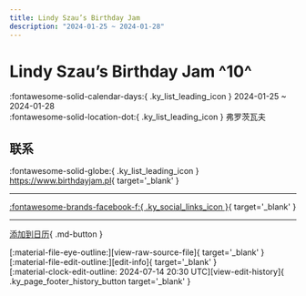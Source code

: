 ```yaml
---
title: Lindy Szau’s Birthday Jam
description: "2024-01-25 ~ 2024-01-28"
---
```


# Lindy Szau’s Birthday Jam ^10^

:fontawesome-solid-calendar-days:{ .ky_list_leading_icon } 2024-01-25 ~ 2024-01-28  
:fontawesome-solid-location-dot:{ .ky_list_leading_icon } 弗罗茨瓦夫  

## 联系

:fontawesome-solid-globe:{ .ky_list_leading_icon } <https://www.birthdayjam.pl>{ target='_blank' }  

---

 [:fontawesome-brands-facebook-f:{ .ky_social_links_icon }](https://www.facebook.com/events/3548474055412252){ target='_blank' }

---

[添加到日历](https://swing.news/ics/zh-Hans/2024/pl/lindy-szaus-birthday-jam-2024.ics){ .md-button }

<div class="ky_page_footer" markdown>
<div class="ky_page_footer_trailing" markdown="span">
[:material-file-eye-outline:][view-raw-source-file]{ target='_blank' }
[:material-file-edit-outline:][edit-info]{ target='_blank' }
</div>
<div class="ky_page_footer_leading" markdown="span">
[:material-clock-edit-outline: 2024-07-14 20:30 UTC][view-edit-history]{ .ky_page_footer_history_button target='_blank' }
</div>
</div>

[view-raw-source-file]: https://github.com/swingdance/events/blob/main/2024/pl/lindy-szaus-birthday-jam-2024.json "查看原始源文件"
[edit-info]: https://github.com/swingdance/events/issues/new?assignees=&labels=update+event&projects=&template=03-update_entity.yml&title=%5B2024%2Fpl%5D%20Lindy%20Szau%E2%80%99s%20Birthday%20Jam&region=pl&year=2024&id=lindy-szaus-birthday-jam-2024&name=Lindy%20Szau%E2%80%99s%20Birthday%20Jam&org_id= "编辑信息"

[view-edit-history]: https://github.com/swingdance/events/commits/main/2024/pl/lindy-szaus-birthday-jam-2024.json "查看编辑历史"
